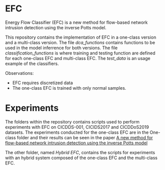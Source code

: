 # EFC

Energy Flow Classifier (EFC) is a new method for flow-based network intrusion detection using the inverse Potts model.

This repository contains the implementation of EFC in a one-class version and a multi-class version. The file *dca_functions* contains
functions to be used in the model inferrence for both versions. The file *classification_functions* is where training and testing function are 
defined for each one-class EFC and multi-class EFC. The *test_data* is an usage example of the classifiers.

Observations:
* EFC requires discretized data
* The one-class EFC is trained with only normal samples.


# Experiments

The folders within the repository contains scripts used to
perform experiments with EFC on CICDDS-001, CICIDS2017 and CICDDoS2019 datasets.
The experiments conducted for the one-class EFC are in the One-class folder and their results can be seen in the paper
[A new method for flow-based network intrusion
detection using the inverse Potts model](https://arxiv.org/pdf/1910.07266.pdf)

The other folder, named *Hybrid EFC*, contains the scripts for experiments with an hybrid system composed of the one-class EFC and the multi-class EFC.




